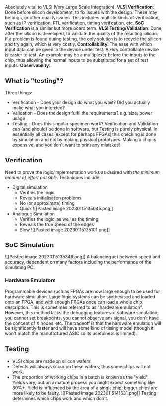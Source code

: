 Absolutely vital to VLSI (Very Large Scale Integration).
**VLSI Verification**: Done before silicon development, to fix issues with the design. These may be bugs, or other quality issues. This includes multiple kinds of verification, such as IP verification, RTL verification, timing verification, etc. **SoC Verification** is a similar but more board term.
**VLSI Testing/Validation**: Done after the silicon is developed, to validate the quality of the resulting silicon. If a problem is found during testing, the only solution is to recycle the silicon and try again, which is very costly.
**Controllability**: The ease with which input data can be given to the device under test. A very controllable device is easier to test. An example may be a multiplexer before the inputs to the chip, thus allowing the normal inputs to be substituted for a set of test inputs.
**Observability**: 

## What is "testing"?
Three things:
- Verification - Does your design do what you want? Did you actually make what you intended?
- Validation - Does the design fulfil the requirements? e.g. size, power usage
- Testing - Does this singular specimen work?
Verification and Validation can (and should) be done in software, but Testing is purely physical.
In essentially all cases (except for perhaps FPGAs) this checking is done by simulation and not by making physical prototypes. Making a chip is expensive, and you don't want to print any mistakes!

## Verification
Need to prove the logic/implementation works as desired with *the minimum amount of effort possible*.
Techniques include:
- Digital simulation
	- Verifies the logic
	- Reveals initialisation problems
	- No (or approximate) timing
	- Quick
![[Pasted image 20230115135045.png]]
- Analogue Simulation
	- Verifies the logic, as well as the timing
	- Reveals the true speed of the edges
	- Slow
![[Pasted image 20230115135101.png]]
## SoC Simulation
![[Pasted image 20230115135346.png]]
A balancing act between speed and accuracy, dependent on many factors including the performance of the simulating PC.
### Hardware Emulators
Programmable devices such as FPGAs are now large enough to be used for hardware simulation. Large logic systems can be synthesised and loaded onto an FPGA, and with enough FPGAs once can load a whole chip description. This is sometimes referred to as "hardware emulation". However, this method lacks the debugging features of software simulation; you cannot set breakpoints, you cannot observe any signal, you don't have the concept of X nodes, etc. The tradeoff is that the hardware emulation will be significantly faster and will have some kind of timing model (though it won't match the manufactured ASIC so its usefulness is limited).

## Testing
- VLSI chips are made on silicon wafers.
- Defects will always occur on these wafers; thus some chips will not work.
- The proportion of working chips in a batch is known as the "yield". Yields vary, but on a mature process you might expect something like 80%+. Yield is influenced by the area of a single chip: bigger chips are more likely to be faulty.
![[Pasted image 20230115141631.png]]
Testing determines which chips work and which don't.
